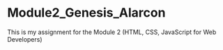 # Module2_Genesis_Alarcon
This is my assignment for the Module 2 (HTML, CSS, JavaScript for Web Developers)
